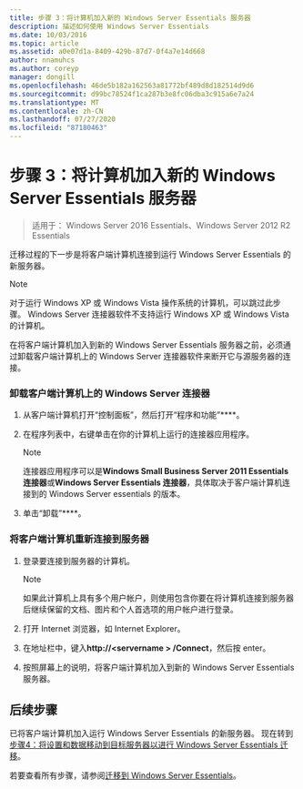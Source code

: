 ```yaml
---
title: 步骤 3：将计算机加入新的 Windows Server Essentials 服务器
description: 描述如何使用 Windows Server Essentials
ms.date: 10/03/2016
ms.topic: article
ms.assetid: a0e07d1a-8409-429b-87d7-0f4a7e14d668
author: nnamuhcs
ms.author: coreyp
manager: dongill
ms.openlocfilehash: 46de5b182a162563a81772bf489d8d182514d9d6
ms.sourcegitcommit: d99bc78524f1ca287b3e8fc06dba3c915a6e7a24
ms.translationtype: MT
ms.contentlocale: zh-CN
ms.lasthandoff: 07/27/2020
ms.locfileid: "87180463"
---
```

# <a name="step-3-join-computers-to-the-new-windows-server-essentials-server"></a>步骤 3：将计算机加入新的 Windows Server Essentials 服务器

>适用于： Windows Server 2016 Essentials、Windows Server 2012 R2 Essentials

迁移过程的下一步是将客户端计算机连接到运行 Windows Server Essentials 的新服务器。

> [!NOTE]
>  对于运行 Windows XP 或 Windows Vista 操作系统的计算机，可以跳过此步骤。 Windows Server 连接器软件不支持运行 Windows XP 或 Windows Vista 的计算机。

 在将客户端计算机加入到新的 Windows Server Essentials 服务器之前，必须通过卸载客户端计算机上的 Windows Server 连接器软件来断开它与源服务器的连接。

### <a name="to-uninstall-windows-server-connector-on-a-client-computer"></a>卸载客户端计算机上的 Windows Server 连接器

1.  从客户端计算机打开“控制面板”，然后打开“程序和功能”****。

2.  在程序列表中，右键单击在你的计算机上运行的连接器应用程序。

    > [!NOTE]
    >  连接器应用程序可以是**Windows Small Business Server 2011 Essentials 连接器**或**Windows Server Essentials 连接器**，具体取决于客户端计算机连接到的 Windows Server essentials 的版本。

3.  单击“卸载”****。

### <a name="to-reconnect-a-client-computer-to-the-server"></a>将客户端计算机重新连接到服务器

1.  登录要连接到服务器的计算机。

    > [!NOTE]
    >  如果此计算机上具有多个用户帐户，则使用包含你要在将计算机连接到服务器后继续保留的文档、图片和个人首选项的用户帐户进行登录。

2.  打开 Internet 浏览器，如 Internet Explorer。

3.  在地址栏中，键入**http://<servername \> /Connect**，然后按 enter。

4.  按照屏幕上的说明，将客户端计算机加入到新的 Windows Server Essentials 服务器。

## <a name="next-steps"></a>后续步骤
 已将客户端计算机加入运行 Windows Server Essentials 的新服务器。 现在转到[步骤4：将设置和数据移动到目标服务器以进行 Windows Server Essentials 迁移](Step-4--Move-settings-and-data-to-the-Destination-Server-for-Windows-Server-Essentials-migration.md)。


若要查看所有步骤，请参阅[迁移到 Windows Server Essentials](Migrate-from-Previous-Versions-to-Windows-Server-Essentials-or-Windows-Server-Essentials-Experience.md)。

